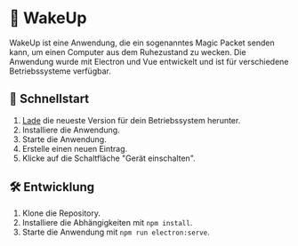 # 🌅 WakeUp

WakeUp ist eine Anwendung, die ein sogenanntes Magic Packet senden kann, um einen Computer aus dem Ruhezustand zu wecken. Die Anwendung wurde mit Electron und Vue entwickelt und ist für verschiedene Betriebssysteme verfügbar.

## 🚀 Schnellstart

1.  [Lade](https://github.com/cweyy/WakeUp/releases) die neueste Version für dein Betriebssystem herunter.
2.  Installiere die Anwendung.
3.  Starte die Anwendung.
4.  Erstelle einen neuen Eintrag.
5.  Klicke auf die Schaltfläche "Gerät einschalten".

## 🛠️ Entwicklung

1.  Klone die Repository.
2.  Installiere die Abhängigkeiten mit `npm install`.
3.  Starte die Anwendung mit `npm run electron:serve`.
